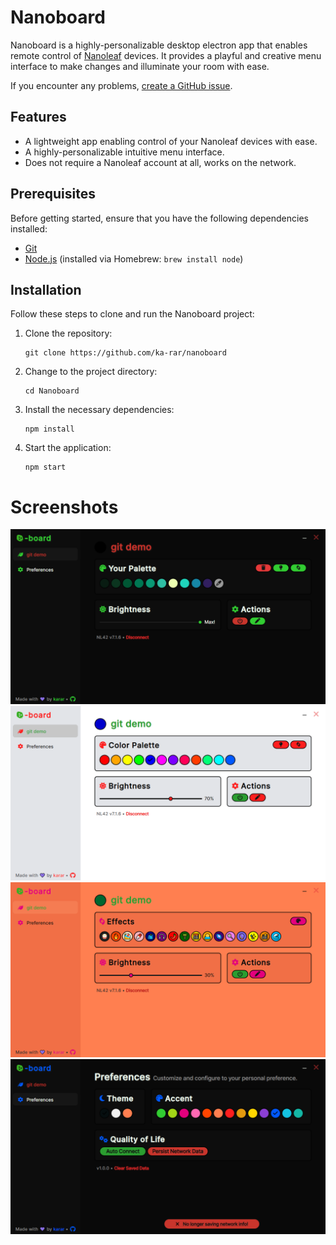 # Nanoboard
Nanoboard is a highly-personalizable desktop electron app that enables remote control of [Nanoleaf](https://nanoleaf.me/en-US/) devices. It provides a playful and creative menu interface to make changes and illuminate your room with ease.

If you encounter any problems, [create a GitHub issue](https://github.com/ka-rar/nanoboard/issues/new).

## Features
- A lightweight app enabling control of your Nanoleaf devices with ease.
- A highly-personalizable intuitive menu interface.
- Does not require a Nanoleaf account at all, works on the network.

## Prerequisites
Before getting started, ensure that you have the following dependencies installed:
- [Git](https://git-scm.com/downloads)
- [Node.js](https://nodejs.org/) (installed via Homebrew: `brew install node`)

## Installation
Follow these steps to clone and run the Nanoboard project:

1. Clone the repository:
   ```shell
   git clone https://github.com/ka-rar/nanoboard
   ```
2. Change to the project directory:
   ```shell
   cd Nanoboard
   ```
3. Install the necessary dependencies:
   ```shell
   npm install
   ```
4. Start the application:
   ```shell
   npm start
   ```

# Screenshots
![1.png](assets/dark_custom_colors.png)
![2.png](assets/light_default_colors.png)
![3.png](assets/beach_default_effects.png)
![4.png](assets/preferences.png)
